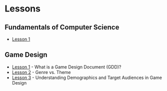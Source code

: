 # Lessons

## Fundamentals of Computer Science

- [Lesson 1](lessons/fcs/lesson_1.md)

## Game Design

- [Lesson 1](lessons/gpd/lesson_1.md) - What is a Game Design Document (GDD)?
- [Lesson 2](lessons/gpd/lesson_2.md) - Genre vs. Theme
- [Lesson 3](lessons/gpd/lesson_3.md) - Understanding Demographics and Target Audiences in Game Design
